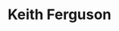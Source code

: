 ---
title: Keith Ferguson
position: Master's Student
layout: default
contact:
publications: 
image: /images/user-icon.svg
group: grad
year-start: 2010
year-end: 2012
---